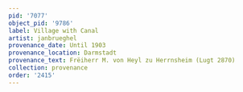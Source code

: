 ```yaml
---
pid: '7077'
object_pid: '9786'
label: Village with Canal
artist: janbrueghel
provenance_date: Until 1903
provenance_location: Darmstadt
provenance_text: Frëiherr M. von Heyl zu Herrnsheim (Lugt 2870)
collection: provenance
order: '2415'
---
```

